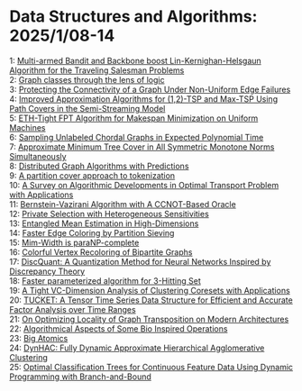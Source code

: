 # Data Structures and Algorithms: 2025/1/08-14  
1: [Multi-armed Bandit and Backbone boost Lin-Kernighan-Helsgaun Algorithm  for the Traveling Salesman Problems](https://doi.org/10.48550/arXiv.2501.04072)  
2: [Graph classes through the lens of logic](https://doi.org/10.48550/arXiv.2501.04166)  
3: [Protecting the Connectivity of a Graph Under Non-Uniform Edge Failures](https://doi.org/10.48550/arXiv.2501.04540)  
4: [Improved Approximation Algorithms for (1,2)-TSP and Max-TSP Using Path  Covers in the Semi-Streaming Model](https://doi.org/10.48550/arXiv.2501.04813)  
5: [ETH-Tight FPT Algorithm for Makespan Minimization on Uniform Machines](https://doi.org/10.48550/arXiv.2501.04859)  
6: [Sampling Unlabeled Chordal Graphs in Expected Polynomial Time](https://doi.org/10.48550/arXiv.2501.05024)  
7: [Approximate Minimum Tree Cover in All Symmetric Monotone Norms  Simultaneously](https://doi.org/10.48550/arXiv.2501.05048)  
8: [Distributed Graph Algorithms with Predictions](https://doi.org/10.48550/arXiv.2501.05267)  
9: [A partition cover approach to tokenization](https://doi.org/10.48550/arXiv.2501.06246)  
10: [A Survey on Algorithmic Developments in Optimal Transport Problem with  Applications](https://doi.org/10.48550/arXiv.2501.06247)  
11: [Bernstein-Vazirani Algorithm with A CCNOT-Based Oracle](https://doi.org/10.48550/arXiv.2503.18951)  
12: [Private Selection with Heterogeneous Sensitivities](https://doi.org/10.48550/arXiv.2501.05309)  
13: [Entangled Mean Estimation in High-Dimensions](https://doi.org/10.48550/arXiv.2501.05425)  
14: [Faster Edge Coloring by Partition Sieving](https://doi.org/10.48550/arXiv.2501.05570)  
15: [Mim-Width is paraNP-complete](https://doi.org/10.48550/arXiv.2501.05638)  
16: [Colorful Vertex Recoloring of Bipartite Graphs](https://doi.org/10.48550/arXiv.2501.05796)  
17: [DiscQuant: A Quantization Method for Neural Networks Inspired by  Discrepancy Theory](https://doi.org/10.48550/arXiv.2501.06417)  
18: [Faster parameterized algorithm for 3-Hitting Set](https://doi.org/10.48550/arXiv.2501.06452)  
19: [A Tight VC-Dimension Analysis of Clustering Coresets with Applications](https://doi.org/10.48550/arXiv.2501.06588)  
20: [TUCKET: A Tensor Time Series Data Structure for Efficient and Accurate  Factor Analysis over Time Ranges](https://doi.org/10.48550/arXiv.2501.06647)  
21: [On Optimizing Locality of Graph Transposition on Modern Architectures](https://doi.org/10.48550/arXiv.2501.06872)  
22: [Algorithmical Aspects of Some Bio Inspired Operations](https://doi.org/10.48550/arXiv.2501.06949)  
23: [Big Atomics](https://doi.org/10.48550/arXiv.2501.07503)  
24: [DynHAC: Fully Dynamic Approximate Hierarchical Agglomerative Clustering](https://doi.org/10.48550/arXiv.2501.07745)  
25: [Optimal Classification Trees for Continuous Feature Data Using Dynamic  Programming with Branch-and-Bound](https://doi.org/10.48550/arXiv.2501.07903)  
